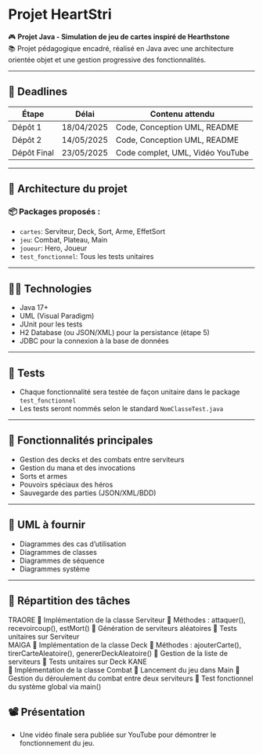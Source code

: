 # Projet HeartStri

🎮 **Projet Java - Simulation de jeu de cartes inspiré de Hearthstone**  
📚 Projet pédagogique encadré, réalisé en Java avec une architecture orientée objet et une gestion progressive des fonctionnalités.

---

## 📅 Deadlines

| Étape         | Délai        | Contenu attendu                       |
|---------------|--------------|---------------------------------------|
| Dépôt 1       | 18/04/2025   | Code, Conception UML, README          |
| Dépôt 2       | 14/05/2025   | Code, Conception UML, README          |
| Dépôt Final   | 23/05/2025   | Code complet, UML, Vidéo YouTube      |

---

## 🧱 Architecture du projet

### 📦 Packages proposés :
- `cartes`: Serviteur, Deck, Sort, Arme, EffetSort
- `jeu`: Combat, Plateau, Main
- `joueur`: Hero, Joueur
- `test_fonctionnel`: Tous les tests unitaires

---

## 👨‍💻 Technologies

- Java 17+
- UML (Visual Paradigm)
- JUnit pour les tests
- H2 Database (ou JSON/XML) pour la persistance (étape 5)
- JDBC pour la connexion à la base de données

---

## 🧪 Tests

- Chaque fonctionnalité sera testée de façon unitaire dans le package `test_fonctionnel`
- Les tests seront nommés selon le standard `NomClasseTest.java`

---

## 🎯 Fonctionnalités principales

- Gestion des decks et des combats entre serviteurs
- Gestion du mana et des invocations
- Sorts et armes
- Pouvoirs spéciaux des héros
- Sauvegarde des parties (JSON/XML/BDD)

---

## 🧩 UML à fournir

- Diagrammes des cas d’utilisation
- Diagrammes de classes
- Diagrammes de séquence
- Diagrammes système

---

## 👥 Répartition des tâches

TRAORE
🔹 Implémentation de la classe Serviteur
🔹 Méthodes : attaquer(), recevoircoup(), estMort()
🔹 Génération de serviteurs aléatoires
🔹 Tests unitaires sur Serviteur        
MAIGA
🔹 Implémentation de la classe Deck
🔹 Méthodes : ajouterCarte(), tirerCarteAleatoire(), genererDeckAleatoire()
🔹 Gestion de la liste de serviteurs
🔹 Tests unitaires sur Deck
KANE  
🔹 Implémentation de la classe Combat
🔹 Lancement du jeu dans Main
🔹 Gestion du déroulement du combat entre deux serviteurs
🔹 Test fonctionnel du système global via main()

## 📽️ Présentation

- Une vidéo finale sera publiée sur YouTube pour démontrer le fonctionnement du jeu.

